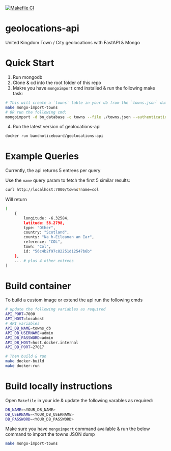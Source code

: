 [![Makefile CI](https://github.com/joegasewicz/geolocations-api/actions/workflows/makefile.yml/badge.svg)](https://github.com/joegasewicz/geolocations-api/actions/workflows/makefile.yml)
# geolocations-api
United Kingdom Town / City geolocations with FastAPI  &amp; Mongo

# Quick Start
1. Run mongodb
2. Clone & cd into the root folder of this repo
3. Makre you have `mongoimport` cmd installed & run the following make task:
```bash
# This will create a `towns` table in your db from the `towns.json` dump
make mongo-import-towns
# OR run the following cmd:
mongoimport -d bn_database -c towns --file ./towns.json --authenticationDatabase admin --username <YOUR_USERNAME> --password <YOUR_PASSWORD> --host localhost --port 27017
```
4. Run the latest version of geolocations-api
```bash
docker run bandnoticeboard/geolocations-api
```
# Example Queries
Currently, the api returns 5 entrees per query

Use the `name` query param to fetch the first 5 similar results:
```bash
curl http://localhost:7000/towns?name=col
```
Will return 
```bash
[
    {
        longitude: -6.32584,
        latitude: 58.2798,
        type: "Other",
        country: "Scotland",
        county: "Na h-Eileanan an Iar",
        reference: "COL",
        town: "Col",
        id: "56c4b2f97c82251d12547b6b"
    },
    ... # plus 4 other entrees
]
```

# Build container
To build a custom image or extend the api run the following cmds
```bash
# update the following variables as required
API_PORT=7000
API_HOST=locahost
# API variables
API_DB_NAME=towns_db
API_DB_USERNAME=admin
API_DB_PASSWORD=admin
API_DB_HOST=host.docker.internal
API_DB_PORT=27017

# Then build & run
make docker-build
make docker-run
```

# Build locally instructions
Open `Makefile` in your ide & update the following varables as required:
```bash
DB_NAME=<YOUR_DB_NAME>
DB_USERNAME=<YOUR_DB_USERNAME>
DB_PASSWORD=<YOUR_DB_PASSWORD>
```

Make sure you have `mongoimport` command available & run the below command to import the towns JSON dump
```bash
make mongo-import-towns
```
